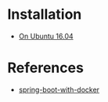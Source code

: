 # Installation
+ [On Ubuntu 16.04](https://www.digitalocean.com/community/tutorials/how-to-install-and-use-docker-on-ubuntu-16-04)


# References
+ [spring-boot-with-docker](https://medium.com/swlh/spring-boot-with-docker-2467db187fa2)